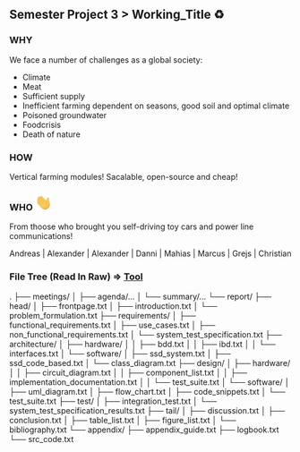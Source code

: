 ## Semester Project 3 > Working_Title :recycle:

### WHY

We face a number of challenges as a global society:
- Climate
- Meat
- Sufficient supply
- Inefficient farming dependent on seasons, good soil and optimal climate
- Poisoned groundwater
- Foodcrisis
- Death of nature

### HOW

Vertical farming modules! Sacalable, open-source and cheap!

<h3>WHO <img src="https://raw.githubusercontent.com/ABSphreak/ABSphreak/master/gifs/Hi.gif" width="30px"></h1>

From thoose who brought you self-driving toy cars and power line communications!

Andreas | Alexander | Alexander | Danni | Mahias | Marcus | Grejs | Christian

### File Tree (Read In Raw) => [Tool](https://tree.nathanfriend.io/)

.
├── meetings/
│   ├── agenda/...
│   └── summary/...
└── report/
    ├── head/
    │   ├── frontpage.txt
    │   ├── introduction.txt
    │   └── problem_formulation.txt
    ├── requirements/
    │   ├── functional_requirements.txt
    │   ├── use_cases.txt
    │   ├── non_functional_requirements.txt
    │   └── system_test_specification.txt
    ├── architecture/
    │   ├── hardware/
    │   │   ├── bdd.txt
    │   │   ├── ibd.txt
    │   │   └── interfaces.txt
    │   └── software/
    │       ├── ssd_system.txt
    │       ├── ssd_code_based.txt
    │       └── class_diagram.txt
    ├── design/
    │   ├── hardware/
    │   │   ├── circuit_diagram.txt
    │   │   ├── component_list.txt
    │   │   ├── implementation_documentation.txt
    │   │   └── test_suite.txt
    │   └── software/
    │       ├── uml_diagram.txt
    │       ├── flow_chart.txt
    │       ├── code_snippets.txt
    │       └── test_suite.txt
    ├── test/
    │   ├── integration_test.txt
    │   └── system_test_specification_results.txt
    ├── tail/
    │   ├── discussion.txt
    │   ├── conclusion.txt
    │   ├── table_list.txt
    │   ├── figure_list.txt
    │   └── bibliography.txt
    └── appendix/
        ├── appendix_guide.txt
        ├── logbook.txt
        └── src_code.txt
